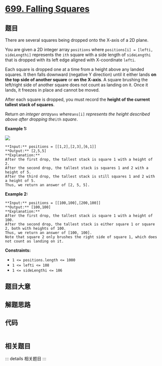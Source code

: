 # [699. Falling Squares](https://leetcode.com/problems/falling-squares)

## 题目

There are several squares being dropped onto the X-axis of a 2D plane.

You are given a 2D integer array `positions` where `positions[i] = [lefti,
sideLengthi]` represents the `ith` square with a side length of `sideLengthi`
that is dropped with its left edge aligned with X-coordinate `lefti`.

Each square is dropped one at a time from a height above any landed squares.
It then falls downward (negative Y direction) until it either lands **on the
top side of another square** or **on the X-axis**. A square brushing the
left/right side of another square does not count as landing on it. Once it
lands, it freezes in place and cannot be moved.

After each square is dropped, you must record the **height of the current
tallest stack of squares**.

Return _an integer array_`ans` _where_`ans[i]` _represents the height
described above after dropping the_`ith` _square_.



**Example 1:**

![](https://assets.leetcode.com/uploads/2021/04/28/fallingsq1-plane.jpg)

    
    
    **Input:** positions = [[1,2],[2,3],[6,1]]
    **Output:** [2,5,5]
    **Explanation:**
    After the first drop, the tallest stack is square 1 with a height of 2.
    After the second drop, the tallest stack is squares 1 and 2 with a height of 5.
    After the third drop, the tallest stack is still squares 1 and 2 with a height of 5.
    Thus, we return an answer of [2, 5, 5].
    

**Example 2:**

    
    
    **Input:** positions = [[100,100],[200,100]]
    **Output:** [100,100]
    **Explanation:**
    After the first drop, the tallest stack is square 1 with a height of 100.
    After the second drop, the tallest stack is either square 1 or square 2, both with heights of 100.
    Thus, we return an answer of [100, 100].
    Note that square 2 only brushes the right side of square 1, which does not count as landing on it.
    



**Constraints:**

  * `1 <= positions.length <= 1000`
  * `1 <= lefti <= 108`
  * `1 <= sideLengthi <= 106`


## 题目大意

## 解题思路

## 代码

```javascript

```

## 相关题目

::: details 相关题目
:::
